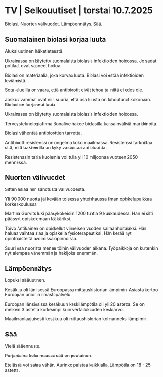 # TV | Selkouutiset | torstai 10.7.2025

Biolasi. Nuorten välivuodet. Lämpöennätys. Sää.

## Suomalainen biolasi korjaa luuta

Aluksi uutinen lääketieteestä.

Ukrainassa on käytetty suomalaista biolasia infektioiden hoidossa. Jo sadat potilaat ovat saaneet hoitoa.

Biolasi on materiaalia, joka korvaa luuta. Biolasi voi estää infektioiden leviämistä.

Sota-alueilla on vaara, että antibiootit eivät tehoa tai niitä ei edes ole.

Joskus vammat ovat niin suuria, että osa luusta on tuhoutunut kokonaan. Biolasi on korjannut luuta.

Ukrainassa on käytetty suomalaista biolasia infektioiden hoidossa.

Terveysteknologiafirma Bonalive hakee biolasilla kansainvälisiä markkinoita.

Biolasi vähentää antibioottien tarvetta.

Antibioottiresistenssi on ongelma koko maailmassa. Resistenssi tarkoittaa sitä, että bakteerilla on kyky vastustaa antibioottia.

Resistenssin takia kuolemia voi tulla yli 10 miljoonaa vuoteen 2050 mennessä.

## Nuorten välivuodet

Sitten asiaa niin sanotusta välivuodesta.

Yli 90 000 nuorta jäi kevään toisessa yhteishaussa ilman opiskelupaikkaa korkeakoulussa.

Martina Gurvits luki pääsykokeisiin 1200 tuntia 9 kuukaudessa. Hän ei silti päässyt opiskelemaan lääkäriksi.

Toivo Antikainen on opiskellut viimeisen vuoden sairaanhoitajaksi. Hän haluaa vaihtaa alaa ja opiskella fysioterapeutiksi. Hän kerää nyt opintopisteitä avoimissa opinnoissa.

Suuri osa nuorista menee töihin välivuoden aikana. Työpaikkoja on kuitenkin nyt aiempaa vähemmän ja hakijoita enemmän.

## Lämpöennätys

Lopuksi sääuutinen.

Kesäkuu oli läntisessä Euroopassa mittaushistorian lämpimin. Asiasta kertoo Euroopan unionin ilmastopalvelu.

Euroopan länsiosissa kesäkuun keskilämpötila oli yli 20 astetta. Se on melkein 3 astetta korkeampi kuin vertailukauden keskiarvo.

Maailmanlaajuisesti kesäkuu oli mittaushistorian kolmanneksi lämpimin.

## Sää

Vielä sääennuste.

Perjantaina koko maassa sää on poutainen.

Etelässä voi sataa vähän. Aurinko paistaa kaikkialla. Lämpötila on 18 - 25 astetta.
